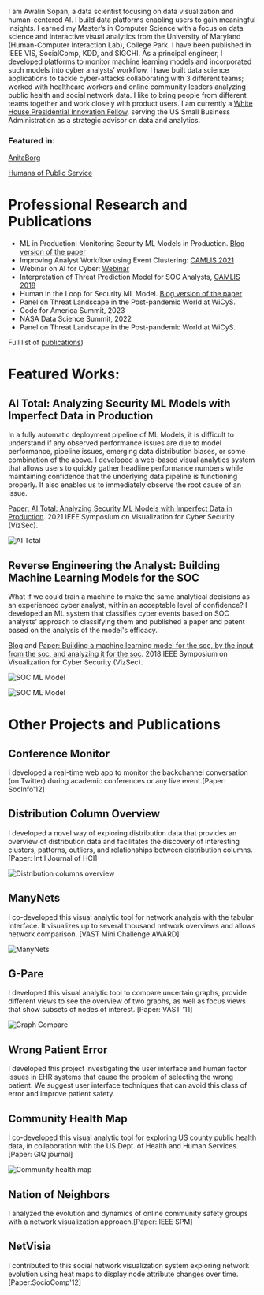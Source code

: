 I am Awalin Sopan, a data scientist focusing on data visualization and human-centered AI. I build data platforms enabling users to gain meaningful insights. I earned my Master’s in Computer Science with a focus on data science and interactive visual analytics from the University of Maryland (Human-Computer Interaction Lab), College Park. I have been published in IEEE VIS, SocialComp, KDD, and SIGCHI. As a principal engineer, I developed platforms to monitor machine learning models and incorporated such models into cyber analysts’ workflow. I have built data science applications to tackle cyber-attacks collaborating with 3 different teams; worked with healthcare workers and online community leaders analyzing public health and social network data. I like to bring people from different teams together and work closely with product users. I am currently a [White House Presidential Innovation Fellow](https://presidentialinnovationfellows.gov/fellows/awalin-sopan/), serving the US Small Business Administration as a strategic advisor on data and analytics.

### Featured in:

[AnitaBorg](https://anitab.org/blog/community/inclusion-in-tech-a-ticket-to-freedom-with-awalin-sopan/) 

[Humans of Public Service](https://www.instagram.com/p/CsEZTThS4gx/) 


# Professional Research and Publications

* ML in Production: Monitoring Security ML Models in Production. [Blog version of the paper](https://ai.sophos.com/2021/10/15/analyzing-security-ml-models-with-imperfect-data-in-production/)
* Improving Analyst Workflow using Event Clustering: [CAMLIS 2021](https://www.camlis.org/2021-sopan)
* Webinar on AI for Cyber: [Webinar](https://www2.fireeye.com/WBNR-Artificial-Intelligence-Machine-learning-webinar-Part-II.html)
* Interpretation of Threat Prediction Model for SOC Analysts, [CAMLIS 2018](https://www.camlis.org/awalin-nabila-sopan)
* Human in the Loop for Security ML Model. [Blog version of the paper](https://www.mandiant.com/resources/build-machine-learning-models-for-the-soc)
* Panel on Threat Landscape in the Post-pandemic World at WiCyS.
* Code for America Summit, 2023
* NASA Data Science Summit, 2022
* Panel on Threat Landscape in the Post-pandemic World at WiCyS.

Full list of [publications](/publications.md))

# Featured Works:

## AI Total: Analyzing Security ML Models with Imperfect Data in Production
In a fully automatic deployment pipeline of ML Models, it is difficult to understand if any observed performance issues are due to model performance, pipeline issues, emerging data distribution biases, or some combination of the above. I developed a web-based visual analytics system that allows users to quickly gather headline performance numbers while maintaining confidence that the underlying data pipeline is functioning properly. It also enables us to immediately observe the root cause of an issue.

[Paper: AI Total: Analyzing Security ML Models with Imperfect Data in Production](https://ieeexplore.ieee.org/document/9629396). 2021 IEEE Symposium on Visualization for Cyber Security (VizSec).

![AI Total](/model_metric.webp)


## Reverse Engineering the Analyst: Building Machine Learning Models for the SOC

What if we could train a machine to make the same analytical decisions as an experienced cyber analyst, within an acceptable level of confidence? I developed an ML system that classifies cyber events based on SOC analysts' approach to classifying them and published a paper and patent based on the analysis of the model's efficacy.

[Blog](https://www.mandiant.com/resources/blog/build-machine-learning-models-for-the-soc) and [Paper: Building a machine learning model for the soc, by the input from the soc, and analyzing it for the soc](https://ieeexplore.ieee.org/document/8709231). 2018 IEEE Symposium on Visualization for Cyber Security (VizSec).

![SOC ML Model](/MLSOC.png) 

![SOC ML Model](/ml-models-soc4.png) 

# Other Projects and Publications #

## Conference Monitor ##

I developed a real-time web app to monitor the backchannel conversation (on Twitter) during academic conferences or any live event.[Paper: SocInfo'12]

<!-- ![Conference monitoring](/cm.png) -->


## Distribution Column Overview ## 

I developed a novel way of exploring distribution data that provides an overview of distribution data and facilitates the discovery of interesting clusters, patterns, outliers, and relationships between distribution columns. [Paper: Int'l Journal of HCI]

![Distribution columns overview](/dc.png) 
      
## ManyNets ##

I co-developed this visual analytic tool for network analysis with the tabular interface. It visualizes up to several thousand network overviews and allows network comparison. [VAST Mini Challenge AWARD]

![ManyNets](/mn.png) 
   
## G-Pare ##

I developed this visual analytic tool to compare uncertain graphs, provide different views to see the overview of two graphs, as well as focus views that show subsets of nodes of interest. [Paper: VAST '11]

![Graph Compare](/gp.png) 

## Wrong Patient Error ##
I developed this project investigating the user interface and human factor issues in EHR systems that cause the problem of selecting the wrong patient. We suggest user interface techniques that can avoid this class of error and improve patient safety.

<!--
<img align="center" src="https://awalin.github.io/Awalin-Sopan/room.png" alt="Wrong Patient Error" width="200">
-->
  
## Community Health Map
I co-developed this  visual analytic tool for exploring US county public health data, in collaboration with the US Dept. of Health and Human Services.[Paper: GIQ journal]

![Community health map](/chm.png) 

      
## Nation of Neighbors
I analyzed the evolution and dynamics of online community safety groups with a network visualization approach.[Paper: IEEE SPM]

<!--<img align="center" src="https://awalin.github.io/Awalin-Sopan/non.png" alt="Nation of N" width="300"> -->

 
## NetVisia
I contributed to this social network visualization system exploring network evolution using heat maps to display node attribute changes over time.[Paper:SocioComp'12]




